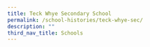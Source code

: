 ```yaml
---
title: Teck Whye Secondary School
permalink: /school-histories/teck-whye-sec/
description: ""
third_nav_title: Schools
---
```




